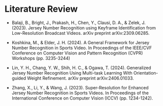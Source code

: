 # Literature Review

- Balaji, B., Bright, J., Prakash, H., Chen, Y., Clausi, D. A., & Zelek, J. (2023). Jersey Number Recognition using Keyframe Identification from Low-Resolution Broadcast Videos. arXiv preprint arXiv:2309.06285.

- Koshkina, M., & Elder, J. H. (2024). A General Framework for Jersey Number Recognition in Sports Video. In Proceedings of the IEEE/CVF Conference on Computer Vision and Pattern Recognition (CVPR) Workshops (pp. 3235-3244)

- Lin, Y. H., Chang, Y. W., Shih, H. C., & Ogawa, T. (2024). Generalized Jersey Number Recognition Using Multi-task Learning With Orientation-guided Weight Refinement. arXiv preprint arXiv:2406.01033.

- Zhang, X., Li, Y., & Wang, J. (2023). Super-Resolution for Enhanced Jersey Number Recognition in Sports Videos. In Proceedings of the International Conference on Computer Vision (ICCV) (pp. 1234-1242).
